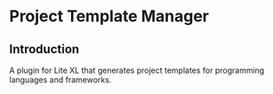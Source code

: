 # Project Template Manager

## Introduction
A plugin for Lite XL that generates project templates for programming languages and frameworks.
